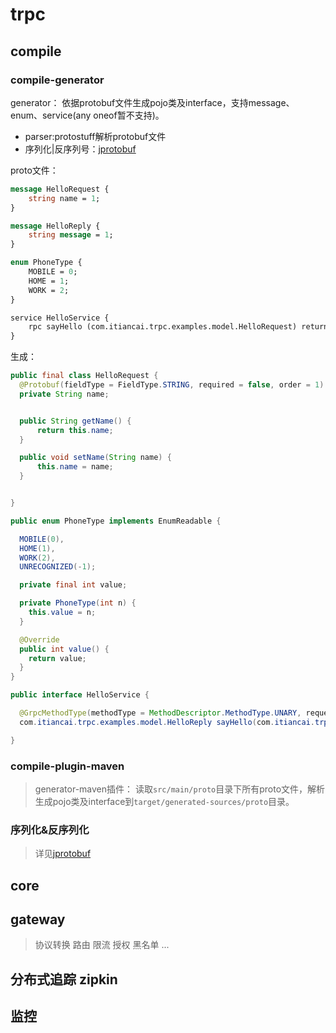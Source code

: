 # trpc

## compile

### compile-generator

 generator：
 依据protobuf文件生成pojo类及interface，支持message、enum、service(any oneof暂不支持)。
 * parser:protostuff解析protobuf文件
 * 序列化|反序列号：[jprotobuf](https://github.com/jhunters/jprotobuf)

proto文件：
``` proto
message HelloRequest {
    string name = 1;
}

message HelloReply {
    string message = 1;
}

enum PhoneType {
    MOBILE = 0;
    HOME = 1;
    WORK = 2;
}

service HelloService {
    rpc sayHello (com.itiancai.trpc.examples.model.HelloRequest) returns (com.itiancai.trpc.examples.model.HelloReply) {}
}

```

生成：
```java
public final class HelloRequest {
  @Protobuf(fieldType = FieldType.STRING, required = false, order = 1)
  private String name;


  public String getName() {
      return this.name;
  }

  public void setName(String name) {
      this.name = name;
  }


}

public enum PhoneType implements EnumReadable {

  MOBILE(0),
  HOME(1),
  WORK(2),
  UNRECOGNIZED(-1);

  private final int value;

  private PhoneType(int n) {
    this.value = n;
  }

  @Override
  public int value() {
    return value;
  }
}

public interface HelloService {

  @GrpcMethodType(methodType = MethodDescriptor.MethodType.UNARY, requestClass=com.itiancai.trpc.examples.model.HelloRequest.class, responseClass=com.itiancai.trpc.examples.model.HelloReply.class)
  com.itiancai.trpc.examples.model.HelloReply sayHello(com.itiancai.trpc.examples.model.HelloRequest request);

}

```

### compile-plugin-maven

> generator-maven插件：
> 读取`src/main/proto`目录下所有proto文件，解析生成pojo类及interface到`target/generated-sources/proto`目录。

### 序列化&反序列化

> 详见[jprotobuf](https://github.com/jhunters/jprotobuf)

## core



## gateway

> 协议转换 路由 限流 授权 黑名单 ...

## 分布式追踪 zipkin

## 监控
